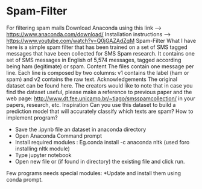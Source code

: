 # Spam-Filter
For filtering spam mails
Download Anaconda using this link --> https://www.anaconda.com/download/
Installation instructions --> https://www.youtube.com/watch?v=Q0jGAZAdZqM
Spam-Filter
What I have here is a simple spam filter that has been trained on a set of SMS tagged messages that have been collected for SMS Spam research. It contains one set of SMS messages in English of 5,574 messages, tagged according being ham (legitimate) or spam.
Content
The files contain one message per line. Each line is composed by two columns: v1 contains the label (ham or spam) and v2 contains the raw text.
Acknowledgements
The original dataset can be found here. The creators would like to note that in case you find the dataset useful, please make a reference to previous paper and the web page: http://www.dt.fee.unicamp.br/~tiago/smsspamcollection/ in your papers, research, etc.
Inspiration
Can you use this dataset to build a prediction model that will accurately classify which texts are spam?
How to implement program?
* Save the .ipynb file an dataset in anaconda directory
* Open Anaconda Command prompt
* Install required modules :
Eg.conda install -c anaconda nltk  (used foro installing nltk module)
* Type jupyter notebook
* Open new file or (if found in directory) the existing file and click run.

Few programs needs special modules:
*Update and install them using conda prompt.
